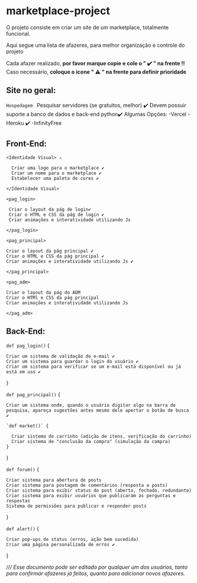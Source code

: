 # marketplace-project
O projeto consiste em criar um site de um marketplace, totalmente funcional.

Aqui segue uma lista de afazeres, para melhor organização e controle do projeto

Cada afazer realizado, **por favor marque copie e cole o " ✔️ " na frente !!**
Caso necessário, **coloque o icone " ⚠️ " na frente para definir prioridade**

## Site no geral:
  `Hospedagem `
      Pesquisar servidores (se gratuitos, melhor) ✔️
      Devem possuir suporte a banco de dados e back-end python✔️
        Algumas Opções:
        -Vercel
        -Heroku ✔️
        -InfinityFree


## Front-End:

  `<Identidade Visual> ⚠️`

      Criar uma logo para o marketplace ✔️
      Criar um nome para o marketplace ✔️
      Estabelecer uma paleta de cores ✔️

  `</Identidade Visual>`

  `<pag_login> `

     Criar o layout da pág de login✔️
     Criar o HTML e CSS da pág de login ✔️
     Criar animações e interatividade utilizando Js

  `</pag_login>`

  `<pag_principal>`

    Criar o layout da pág principal ✔️
    Criar o HTML e CSS da pág principal ✔️
    Criar animações e interatividade utilizando Js ✔️

  `</pag_principal>`

  `<pag_adm>`

    Criar o layout da pág do ADM
    Criar o HTMl e CSS da pág principal
    Criar animações e interatividade utilizando Js

  `</pag_adm>`

## Back-End:

  `def pag_login()` {

    Criar um sistema de validação do e-mail ✔️
    Criar um sistema para guardar o login do usuário ✔️
    Criar um sistema para verificar se um e-mail está disponível ou já está em uso ✔️
  }

  `def pag_principal()` {

    Criar um sistema onde, quando o usuário digitar algo na barra de pesquisa, apareça sugestões antes mesmo dele apertar o botão de busca ✔️

    `def market()` {

      Criar sistema de carrinho (adição de itens, verificação do carrinho)
      Criar sistema de "conclusão da compra" (simulação da compra)
    }
  }

  `def forum()` {

    Criar sistema para abertura de posts
    Criar sistema para postagem de comentários (resposta a posts)
    Criar sistema para exibir status do post (aberto, fechado, redundante)
    Criar sistema para exibir usuários que publicaram as perguntas e respostas
    Sistema de permissões para publicar e responder posts

  }

  `def alert()` {

    Criar pop-ups de status (erros, ação bem sucedida)
    Criar uma página personalizada de erros ✔️

  }

*/// Esse documento pode ser editado por qualquer um dos usuários, tanto para confirmar afazeres já feitos, quanto para adicionar novos afazeres.*

